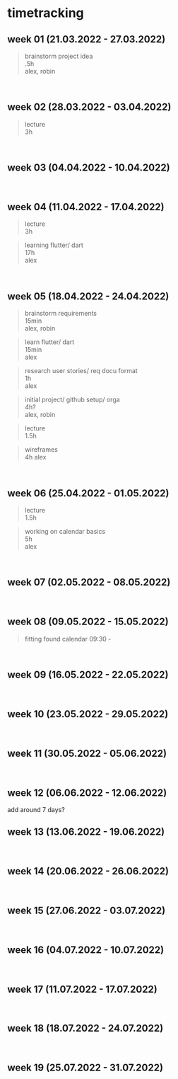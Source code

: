 # timetracking

## week 01 (21.03.2022 - 27.03.2022)
> brainstorm project idea<br>
> .5h<br>
> alex, robin

<br>

## week 02 (28.03.2022 - 03.04.2022)
> lecture<br>
> 3h

<br>

## week 03 (04.04.2022 - 10.04.2022)

<br>

## week 04 (11.04.2022 - 17.04.2022)
> lecture<br>
> 3h

> learning flutter/ dart<br>
> 17h<br>
> alex

<br>

## week 05 (18.04.2022 - 24.04.2022)
> brainstorm requirements<br>
> 15min<br>
> alex, robin

> learn flutter/ dart<br>
> 15min<br>
> alex

> research user stories/ req docu format<br>
> 1h<br>
> alex

> initial project/ github setup/ orga<br>
> 4h?<br>
> alex, robin

> lecture<br>
> 1.5h

> wireframes<br>
> 4h
> alex
<br>

## week 06 (25.04.2022 - 01.05.2022)
> lecture<br>
> 1.5h

> working on calendar basics<br>
> 5h<br>
> alex


<br>

## week 07 (02.05.2022 - 08.05.2022)

<br>

## week 08 (09.05.2022 - 15.05.2022)
> fitting found calendar
> 09:30 - 
<br>

## week 09 (16.05.2022 - 22.05.2022)

<br>

## week 10 (23.05.2022 - 29.05.2022)

<br>

## week 11 (30.05.2022 - 05.06.2022)

<br>

## week 12 (06.06.2022 - 12.06.2022)
add around 7 days?
<br>

## week 13 (13.06.2022 - 19.06.2022)

<br>

## week 14 (20.06.2022 - 26.06.2022)

<br>

## week 15 (27.06.2022 - 03.07.2022)

<br>

## week 16 (04.07.2022 - 10.07.2022)

<br>

## week 17 (11.07.2022 - 17.07.2022)

<br>

## week 18 (18.07.2022 - 24.07.2022)

<br>

## week 19 (25.07.2022 - 31.07.2022)

